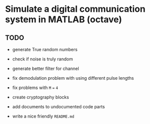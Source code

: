 # Simulate a digital communication system in MATLAB (octave)


## TODO

* generate True random numbers

* check if noise is truly random

* generate better filter for channel

* fix demodulation problem with using different pulse lengths

* fix problems with `M` `=` `4`

* create cryptography blocks

* add documents to undocumented code parts

* write a nice friendly `README.md`
